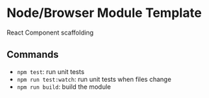 # Node/Browser Module Template

React Component scaffolding



## Commands

* `npm test`: run unit tests
* `npm run test:watch`: run unit tests when files change
* `npm run build`: build the module
